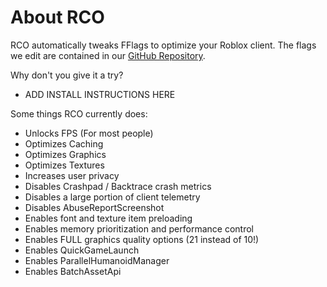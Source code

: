 # About RCO

RCO automatically tweaks FFlags to optimize your Roblox client.
The flags we edit are contained in our [GitHub Repository](https://github.com/L8X/Roblox-Client-Optimizer/blob/main/ClientAppSettings.json).

Why don't you give it a try?

- ADD INSTALL INSTRUCTIONS HERE

Some things RCO currently does:

- Unlocks FPS (For most people)
- Optimizes Caching
- Optimizes Graphics
- Optimizes Textures
- Increases user privacy
- Disables Crashpad / Backtrace crash metrics
- Disables a large portion of client telemetry
- Disables AbuseReportScreenshot
- Enables font and texture item preloading
- Enables memory prioritization and performance control
- Enables FULL graphics quality options (21 instead of 10!)
- Enables QuickGameLaunch
- Enables ParallelHumanoidManager
- Enables BatchAssetApi
